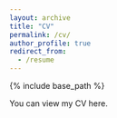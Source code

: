 ```yaml
---
layout: archive
title: "CV"
permalink: /cv/
author_profile: true
redirect_from:
  - /resume
---
```


{% include base_path %}


You can view my CV here.
